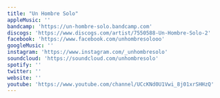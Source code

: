 ```yaml
---
title: "Un Hombre Solo"
appleMusic: ''
bandcamp: 'https://un-hombre-solo.bandcamp.com'
discogs: 'https://www.discogs.com/artist/7550588-Un-Hombre-Solo-2'
facebook: 'https://www.facebook.com/unhombresolooo'
googleMusic: ''
instagram: 'https://www.instagram.com/_unhombresolo'
soundcloud: 'https://soundcloud.com/unhombresolo'
spotify: ''
twitter: ''
website: ''
youtube: 'https://www.youtube.com/channel/UCcKNd0U1Vwi_8j01xrSHHzQ'
---
```


